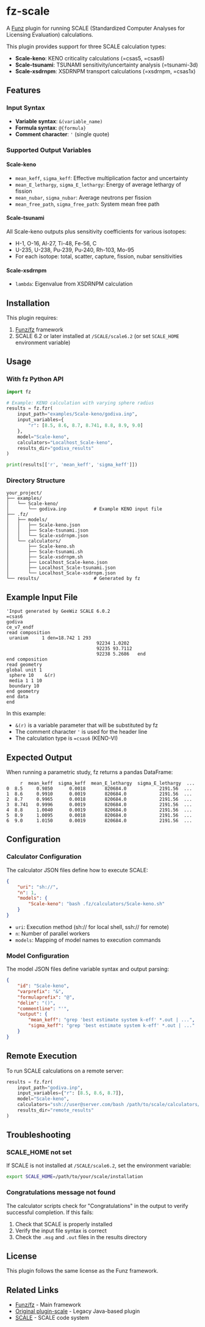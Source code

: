 # fz-scale

A [Funz](https://github.com/Funz/fz) plugin for running SCALE (Standardized Computer Analyses for Licensing Evaluation) calculations.

This plugin provides support for three SCALE calculation types:
- **Scale-keno**: KENO criticality calculations (=csas5, =csas6)
- **Scale-tsunami**: TSUNAMI sensitivity/uncertainty analysis (=tsunami-3d)
- **Scale-xsdrnpm**: XSDRNPM transport calculations (=xsdrnpm, =csas1x)

## Features

### Input Syntax
- **Variable syntax**: `&(variable_name)` 
- **Formula syntax**: `@{formula}`
- **Comment character**: `'` (single quote)

### Supported Output Variables

#### Scale-keno
- `mean_keff`, `sigma_keff`: Effective multiplication factor and uncertainty
- `mean_E_lethargy`, `sigma_E_lethargy`: Energy of average lethargy of fission
- `mean_nubar`, `sigma_nubar`: Average neutrons per fission
- `mean_free_path`, `sigma_free_path`: System mean free path

#### Scale-tsunami
All Scale-keno outputs plus sensitivity coefficients for various isotopes:
- H-1, O-16, Al-27, Ti-48, Fe-56, C
- U-235, U-238, Pu-239, Pu-240, Rh-103, Mo-95
- For each isotope: total, scatter, capture, fission, nubar sensitivities

#### Scale-xsdrnpm
- `lambda`: Eigenvalue from XSDRNPM calculation

## Installation

This plugin requires:
1. [Funz/fz](https://github.com/Funz/fz) framework
2. SCALE 6.2 or later installed at `/SCALE/scale6.2` (or set `SCALE_HOME` environment variable)

## Usage

### With fz Python API

```python
import fz

# Example: KENO calculation with varying sphere radius
results = fz.fzr(
    input_path="examples/Scale-keno/godiva.inp",
    input_variables={
        "r": [8.5, 8.6, 8.7, 8.741, 8.8, 8.9, 9.0]
    },
    model="Scale-keno",
    calculators="Localhost_Scale-keno",
    results_dir="godiva_results"
)

print(results[['r', 'mean_keff', 'sigma_keff']])
```

### Directory Structure

```
your_project/
├── examples/
│   └── Scale-keno/
│       └── godiva.inp          # Example KENO input file
├── .fz/
│   ├── models/
│   │   ├── Scale-keno.json
│   │   ├── Scale-tsunami.json
│   │   └── Scale-xsdrnpm.json
│   └── calculators/
│       ├── Scale-keno.sh
│       ├── Scale-tsunami.sh
│       ├── Scale-xsdrnpm.sh
│       ├── Localhost_Scale-keno.json
│       ├── Localhost_Scale-tsunami.json
│       └── Localhost_Scale-xsdrnpm.json
└── results/                    # Generated by fz
```

## Example Input File

```
'Input generated by GeeWiz SCALE 6.0.2
=csas6
godiva
ce_v7_endf
read composition
 uranium     1 den=18.742 1 293
                                 92234 1.0202
                                 92235 93.7112
                                 92238 5.2686   end
end composition
read geometry
global unit 1
 sphere 10    &(r)
 media 1 1 10
 boundary 10
end geometry
end data
end
```

In this example:
- `&(r)` is a variable parameter that will be substituted by fz
- The comment character `'` is used for the header line
- The calculation type is `=csas6` (KENO-VI)

## Expected Output

When running a parametric study, fz returns a pandas DataFrame:

```
     r  mean_keff  sigma_keff  mean_E_lethargy  sigma_E_lethargy  ...
0  8.5     0.9850      0.0018       820684.0            2191.56  ...
1  8.6     0.9910      0.0019       820684.0            2191.56  ...
2  8.7     0.9965      0.0018       820684.0            2191.56  ...
3  8.741   0.9996      0.0019       820684.0            2191.56  ...
4  8.8     1.0040      0.0019       820684.0            2191.56  ...
5  8.9     1.0095      0.0018       820684.0            2191.56  ...
6  9.0     1.0150      0.0019       820684.0            2191.56  ...
```

## Configuration

### Calculator Configuration

The calculator JSON files define how to execute SCALE:

```json
{
    "uri": "sh://",
    "n": 1,
    "models": {
        "Scale-keno": "bash .fz/calculators/Scale-keno.sh"
    }
}
```

- `uri`: Execution method (sh:// for local shell, ssh:// for remote)
- `n`: Number of parallel workers
- `models`: Mapping of model names to execution commands

### Model Configuration

The model JSON files define variable syntax and output parsing:

```json
{
    "id": "Scale-keno",
    "varprefix": "&",
    "formulaprefix": "@",
    "delim": "()",
    "commentline": "'",
    "output": {
        "mean_keff": "grep 'best estimate system k-eff' *.out | ...",
        "sigma_keff": "grep 'best estimate system k-eff' *.out | ..."
    }
}
```

## Remote Execution

To run SCALE calculations on a remote server:

```python
results = fz.fzr(
    input_path="godiva.inp",
    input_variables={"r": [8.5, 8.6, 8.7]},
    model="Scale-keno",
    calculators="ssh://user@server.com/bash /path/to/scale/calculators/Scale-keno.sh",
    results_dir="remote_results"
)
```

## Troubleshooting

### SCALE_HOME not set
If SCALE is not installed at `/SCALE/scale6.2`, set the environment variable:
```bash
export SCALE_HOME=/path/to/your/scale/installation
```

### Congratulations message not found
The calculator scripts check for "Congratulations" in the output to verify successful completion. If this fails:
1. Check that SCALE is properly installed
2. Verify the input file syntax is correct
3. Check the `.msg` and `.out` files in the results directory

## License

This plugin follows the same license as the Funz framework.

## Related Links

- [Funz/fz](https://github.com/Funz/fz) - Main framework
- [Original plugin-scale](https://github.com/Funz/plugin-scale) - Legacy Java-based plugin
- [SCALE](https://www.ornl.gov/scale) - SCALE code system